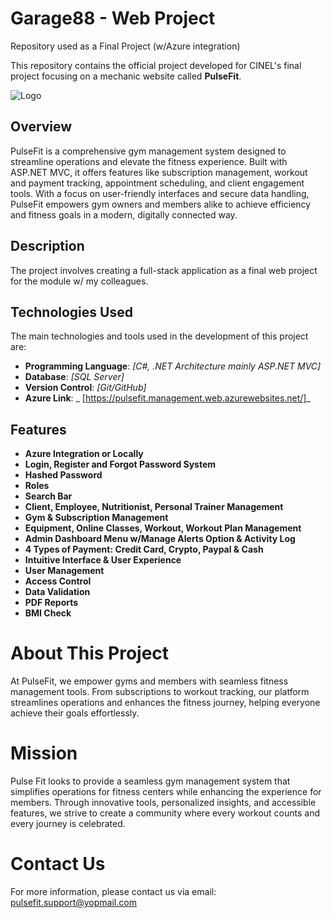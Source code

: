 # Garage88 - Web Project

Repository used as a Final Project (w/Azure integration)

This repository contains the official project developed for CINEL's final project focusing on a mechanic website called **PulseFit**.

![Logo](https://raw.githubusercontent.com/EMSMoreno/wwwroot/images/pulsefitlogo.png)

## Overview
PulseFit is a comprehensive gym management system designed to streamline operations and elevate the fitness experience. Built with ASP.NET MVC, it offers features like subscription management, workout and payment tracking, appointment scheduling, and client engagement tools. With a focus on user-friendly interfaces and secure data handling, PulseFit empowers gym owners and members alike to achieve efficiency and fitness goals in a modern, digitally connected way.

## Description

The project involves creating a full-stack application as a final web project for the module w/ my colleagues.

## Technologies Used

The main technologies and tools used in the development of this project are:

- **Programming Language**: _[C#, .NET Architecture mainly ASP.NET MVC]_
- **Database**: _[SQL Server]_
- **Version Control**: _[Git/GitHub]_
- **Azure Link**: _ [https://pulsefit.management.web.azurewebsites.net/]_

## Features

- **Azure Integration or Locally**
- **Login, Register and Forgot Password System**
- **Hashed Password**
- **Roles**
- **Search Bar**
- **Client, Employee, Nutritionist, Personal Trainer Management**
- **Gym & Subscription Management**
- **Equipment, Online Classes, Workout, Workout Plan Management**
- **Admin Dashboard Menu w/Manage Alerts Option & Activity Log**
- **4 Types of Payment: Credit Card, Crypto, Paypal & Cash**
- **Intuitive Interface & User Experience**
- **User Management**
- **Access Control**
- **Data Validation**
- **PDF Reports**
- **BMI Check**

# About This Project
At PulseFit, we empower gyms and members with seamless fitness management tools. From subscriptions to workout tracking, our platform streamlines operations and enhances the fitness journey, helping everyone achieve their goals effortlessly.

# Mission
Pulse Fit looks to provide a seamless gym management system that simplifies operations for fitness centers while enhancing the experience for members. Through innovative tools, personalized insights, and accessible features, we strive to create a community where every workout counts and every journey is celebrated.

# Contact Us
For more information, please contact us via email: pulsefit.support@yopmail.com
